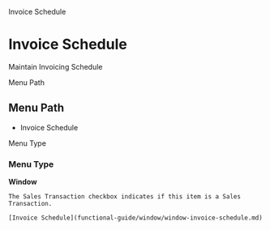 
Invoice Schedule
# Invoice Schedule


Maintain Invoicing Schedule

Menu Path
## Menu Path



- Invoice Schedule

Menu Type
### Menu Type

**Window**

```
The Sales Transaction checkbox indicates if this item is a Sales Transaction.
```

```
[Invoice Schedule](functional-guide/window/window-invoice-schedule.md)
```
